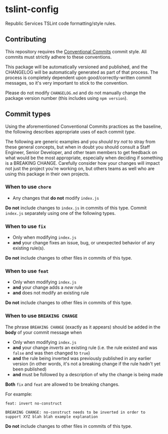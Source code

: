 # tslint-config

Republic Services TSLint code formatting/style rules.

## Contributing

This repository requires the [Conventional Commits](https://www.conventionalcommits.org) commit style. All commits must strictly adhere to these conventions.

This package will be automatically versioned and published, and the CHANGELOG will be automatically generated as part of that process. The process is completely dependent upon good/correctly-written commit messages, so it's very important to stick to the convention.

Please do not modify `CHANGELOG.md` and do not manually change the package version number (this includes using `npm version`).

## Commit types

Using the aforementioned Conventional Commits practices as the baseline, the following describes appropriate uses of each commit _type_.

The following are generic examples and you _should try not_ to stray from these general concepts, but when in doubt you should consult a Staff Engineer, Senior Developer, and other team members to get feedback on what would be the most appropriate, especially when deciding if something is a BREAKING CHANGE. Carefully consider how your changes will impact not just the project you're working on, but others teams as well who are using this package in their own projects.

### When to use `chore`

* Any changes that **do not** modify `index.js`

**Do not** include changes to `index.js` in commits of this type. Commit `index.js` separately using one of the following types.

### When to use `fix`

* Only when modifying `index.js`
* **and** your change fixes an issue, bug, or unexpected behavior of any existing rule(s).

**Do not** include changes to other files in commits of this type.

### When to use `feat`

* Only when modifying `index.js`
* **and** your change adds a _new_ rule
* **and** does not modify an existing rule

**Do not** include changes to other files in commits of this type.

### When to use `BREAKING CHANGE`

The phrase `BREAKING CHANGE` (exactly as it appears) should be added in the **body** of your commit message when

* Only when modifying `index.js`
* **and** your change _inverts_ an existing rule (i.e. the rule existed and was `false` and was then changed to `true`)
* **and** the rule being inverted was previously published in any earlier version (in other words, it's not a breaking change if the rule hadn't yet been published)
* **and** must be followed by a description of why the change is being made

**Both** `fix` and `feat` are allowed to be breaking changes.

For example:

```
feat: invert no-construct

BREAKING CHANGE: no-construct needs to be inverted in order to
support XYZ blah blah example explanation
```

**Do not** include changes to other files in commits of this type.

